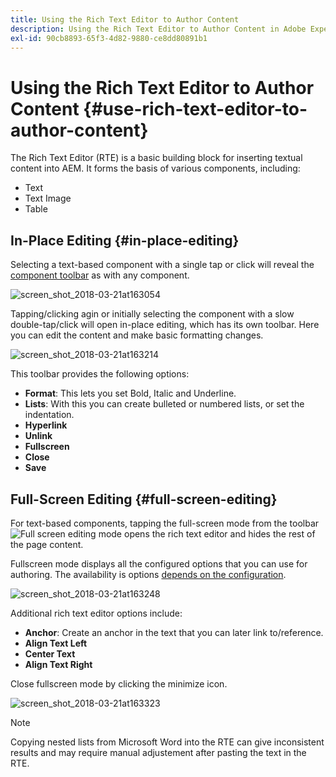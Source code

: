 ```yaml
---
title: Using the Rich Text Editor to Author Content
description: Using the Rich Text Editor to Author Content in Adobe Experience Manager 6.5.
exl-id: 90cb8893-65f3-4d82-9880-ce8dd80891b1
---
```

# Using the Rich Text Editor to Author Content {#use-rich-text-editor-to-author-content}

The Rich Text Editor (RTE) is a basic building block for inserting textual content into AEM. It forms the basis of various components, including:

* Text
* Text Image
* Table

## In-Place Editing {#in-place-editing}

Selecting a text-based component with a single tap or click will reveal the [component toolbar](/help/sites-authoring/editing-content.md#edit-configure-copy-cut-delete-paste) as with any component.

![screen_shot_2018-03-21at163054](assets/screen_shot_2018-03-21at163054.png)

Tapping/clicking agin or initially selecting the component with a slow double-tap/click will open in-place editing, which has its own toolbar. Here you can edit the content and make basic formatting changes.

![screen_shot_2018-03-21at163214](assets/screen_shot_2018-03-21at163214.png)

This toolbar provides the following options:

* **Format**: This lets you set Bold, Italic and Underline.
* **Lists**: With this you can create bulleted or numbered lists, or set the indentation.
* **Hyperlink**
* **Unlink**
* **Fullscreen**
* **Close**
* **Save**

## Full-Screen Editing {#full-screen-editing}

For text-based components, tapping the full-screen mode from the toolbar ![Full screen editing mode](do-not-localize/screen_shot_2018-03-21at163236.png) opens the rich text editor and hides the rest of the page content.

Fullscreen mode displays all the configured options that you can use for authoring. The availability is options [depends on the configuration](/help/sites-administering/rich-text-editor.md).

![screen_shot_2018-03-21at163248](assets/screen_shot_2018-03-21at163248.png)

Additional rich text editor options include:

* **Anchor**: Create an anchor in the text that you can later link to/reference.
* **Align Text Left**
* **Center Text**
* **Align Text Right**

Close fullscreen mode by clicking the minimize icon.

![screen_shot_2018-03-21at163323](assets/screen_shot_2018-03-21at163323.png)

>[!NOTE]
>
>Copying nested lists from Microsoft Word into the RTE can give inconsistent results and may require manual adjustement after pasting the text in the RTE.

